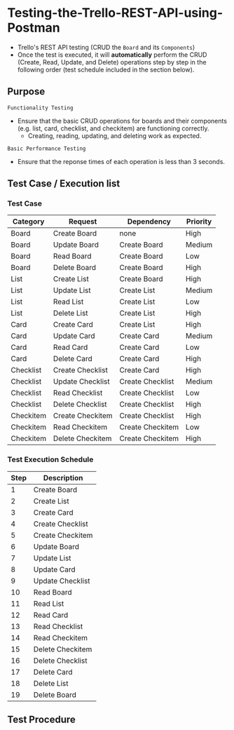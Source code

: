 # Testing-the-Trello-REST-API-using-Postman
- Trello's REST API testing (CRUD the `Board` and its `Components`)
- Once the test is executed, it will <strong>automatically</strong> perform the CRUD (Create, Read, Update, and Delete) operations step by step in the following order (test schedule included in the section below).

## Purpose
``` Functionality Testing ```
- Ensure that the basic CRUD operations for boards and their components (e.g. list, card, checklist, and checkitem) are functioning correctly.
  - Creating, reading, updating, and deleting work as expected.

``` Basic Performance Testing ```
- Ensure that the reponse times of each operation is less than 3 seconds.



## Test Case / Execution list
### Test Case
| Category  | Request          | Dependency        | Priority |
|-----------|------------------|-------------------|----------|
| Board     | Create Board     | none              | High     |
| Board     | Update Board     | Create Board      | Medium   |
| Board     | Read Board       | Create Board      | Low      |
| Board     | Delete Board     | Create Board      | High     |
| List      | Create List      | Create Board      | High     |
| List      | Update List      | Create List       | Medium   |
| List      | Read List        | Create List       | Low      |
| List      | Delete List      | Create List       | High     |
| Card      | Create Card      | Create List       | High     |
| Card      | Update Card      | Create Card       | Medium   |
| Card      | Read Card        | Create Card       | Low      |
| Card      | Delete Card      | Create Card       | High     |
| Checklist | Create Checklist | Create Card       | High     |
| Checklist | Update Checklist | Create Checklist  | Medium   |
| Checklist | Read Checklist   | Create Checklist  | Low      |
| Checklist | Delete Checklist | Create Checklist  | High     |
| Checkitem | Create Checkitem | Create Checklist  | High     |
| Checkitem | Read Checkitem   | Create Checkitem  | Low      |
| Checkitem | Delete Checkitem | Create Checkitem  | High     |

### Test Execution Schedule
| Step | Description       |
|------|-------------------|
| 1    | Create Board      |
| 2    | Create List       |
| 3    | Create Card       |
| 4    | Create Checklist  |
| 5    | Create Checkitem  |
| 6    | Update Board      |
| 7    | Update List       |
| 8    | Update Card       |
| 9    | Update Checklist  |
| 10   | Read Board        |
| 11   | Read List         |
| 12   | Read Card         |
| 13   | Read Checklist    |
| 14   | Read Checkitem    |
| 15   | Delete Checkitem  |
| 16   | Delete Checklist  |
| 17   | Delete Card       |
| 18   | Delete List       |
| 19   | Delete Board      |

## Test Procedure

